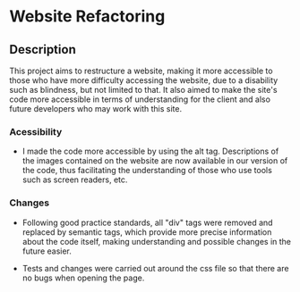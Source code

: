 # Website Refactoring

## Description

This project aims to restructure a website, making it more accessible to those who have more difficulty accessing the website, due to a disability such as blindness, but not limited to that. It also aimed to make the site's code more accessible in terms of understanding for the client and also future developers who may work with this site.

### Acessibility

* I made the code more accessible by using the alt tag. Descriptions of the images contained on the website are now available in our version of the code, thus facilitating the understanding of those who use tools such as screen readers, etc.

### Changes 

* Following good practice standards, all "div" tags were removed and replaced by semantic tags, which provide more precise information about the code itself, making understanding and possible changes in the future easier. 

* Tests and changes were carried out around the css file so that there are no bugs when opening the page.

